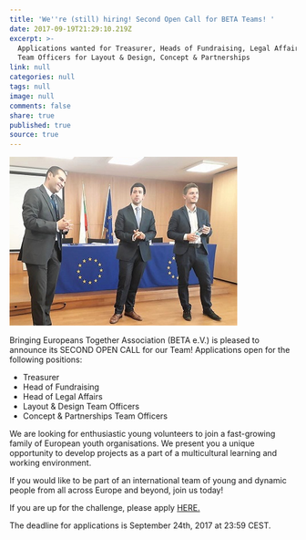 ```yaml
---
title: 'We''re (still) hiring! Second Open Call for BETA Teams! '
date: 2017-09-19T21:29:10.219Z
excerpt: >-
  Applications wanted for Treasurer, Heads of Fundraising, Legal Affairs and
  Team Officers for Layout & Design, Concept & Partnerships
link: null
categories: null
tags: null
image: null
comments: false
share: true
published: true
source: true
---
```

![null](/assets/images/21463222_10155573195503211_3881211325650300646_n.jpg)

Bringing Europeans Together Association (BETA e.V.) is pleased to announce its SECOND OPEN CALL for our Team! Applications  open for the following positions:

* Treasurer
* Head of Fundraising
* Head of Legal Affairs
* Layout & Design Team Officers
* Concept & Partnerships Team Officers

We are looking for enthusiastic young volunteers to join a fast-growing family of European youth organisations. We present you a unique opportunity to develop projects as a part of a multicultural learning and working environment. 

If you would like to be part of an international team of young and dynamic people from all across Europe and beyond, join us today!

If you are up for the challenge, please apply [HERE.](https://goo.gl/forms/UOlW9ocQJBQVKjfX2)

The deadline for applications is September 24th, 2017 at 23:59 CEST.
